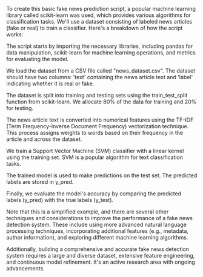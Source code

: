 To create this basic fake news prediction script, a popular machine learning library called scikit-learn was used, which provides various algorithms for classification tasks. We'll use a dataset consisting of labeled news articles (fake or real) to train a classifier. 
Here's a breakdown of how the script works:

The script starts by importing the necessary libraries, including pandas for data manipulation, scikit-learn for machine learning operations, and metrics for evaluating the model.

We load the dataset from a CSV file called "news_dataset.csv". The dataset should have two columns: 'text' containing the news article text and 'label' indicating whether it is real or fake.

The dataset is split into training and testing sets using the train_test_split function from scikit-learn. We allocate 80% of the data for training and 20% for testing.

The news article text is converted into numerical features using the TF-IDF (Term Frequency-Inverse Document Frequency) vectorization technique. This process assigns weights to words based on their frequency in the article and across the dataset.

We train a Support Vector Machine (SVM) classifier with a linear kernel using the training set. SVM is a popular algorithm for text classification tasks.

The trained model is used to make predictions on the test set. The predicted labels are stored in y_pred.

Finally, we evaluate the model's accuracy by comparing the predicted labels (y_pred) with the true labels (y_test).

Note that this is a simplified example, and there are several other techniques and considerations to improve the performance of a fake news detection system. These include using more advanced natural language processing techniques, incorporating additional features (e.g., metadata, author information), and exploring different machine learning algorithms.

Additionally, building a comprehensive and accurate fake news detection system requires a large and diverse dataset, extensive feature engineering, and continuous model refinement. It's an active research area with ongoing advancements.
